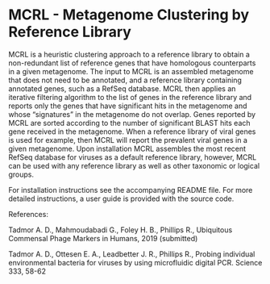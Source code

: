 # MCRL -  Metagenome Clustering by Reference Library

MCRL is a heuristic clustering approach to a reference library to obtain a non-redundant list of reference genes that have homologous counterparts in a given metagenome. The input to MCRL is an assembled metagenome that does not need to be annotated, and a reference library containing annotated genes, such as a RefSeq database. MCRL then applies an iterative filtering algorithm to the list of genes in the reference library and reports only the genes that have significant hits in the metagenome and whose “signatures” in the metagenome do not overlap. Genes reported by MCRL are sorted according to the number of significant BLAST hits each gene received in the metagenome. When a reference library of viral genes is used for example, then MCRL will report the prevalent viral genes in a given metagenome. Upon installation MCRL assembles the most recent RefSeq database for viruses as a default reference library, however, MCRL can be used with any reference library as well as other taxonomic or logical groups. 

For installation instructions see the accompanying README file. For more detailed instructions, a user guide is provided with the source code.


References:

Tadmor A. D., Mahmoudabadi G., Foley H. B., Phillips R., Ubiquitous Commensal Phage Markers in Humans, 2019 (submitted)

Tadmor A. D., Ottesen E. A., Leadbetter J. R., Phillips R., Probing individual environmental bacteria for viruses by using microfluidic digital PCR. Science 333, 58-62

